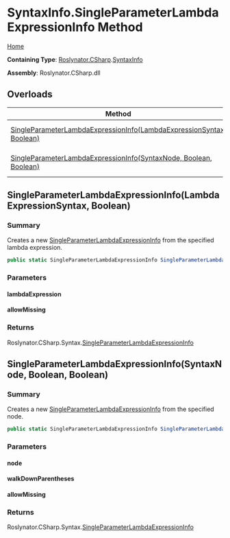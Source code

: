 <a name="_Top"></a>

# SyntaxInfo\.SingleParameterLambdaExpressionInfo Method

[Home](../../../../README.md#_Top)

**Containing Type**: [Roslynator.CSharp](../../README.md#_Top)\.[SyntaxInfo](../README.md#_Top)

**Assembly**: Roslynator\.CSharp\.dll

## Overloads

| Method | Summary |
| ------ | ------- |
| [SingleParameterLambdaExpressionInfo(LambdaExpressionSyntax, Boolean)](#Roslynator_CSharp_SyntaxInfo_SingleParameterLambdaExpressionInfo_Microsoft_CodeAnalysis_CSharp_Syntax_LambdaExpressionSyntax_System_Boolean_) | Creates a new [SingleParameterLambdaExpressionInfo](../../Syntax/SingleParameterLambdaExpressionInfo/README.md#_Top) from the specified lambda expression\. |
| [SingleParameterLambdaExpressionInfo(SyntaxNode, Boolean, Boolean)](#Roslynator_CSharp_SyntaxInfo_SingleParameterLambdaExpressionInfo_Microsoft_CodeAnalysis_SyntaxNode_System_Boolean_System_Boolean_) | Creates a new [SingleParameterLambdaExpressionInfo](../../Syntax/SingleParameterLambdaExpressionInfo/README.md#_Top) from the specified node\. |

## SingleParameterLambdaExpressionInfo\(LambdaExpressionSyntax, Boolean\) <a name="Roslynator_CSharp_SyntaxInfo_SingleParameterLambdaExpressionInfo_Microsoft_CodeAnalysis_CSharp_Syntax_LambdaExpressionSyntax_System_Boolean_"></a>

### Summary

Creates a new [SingleParameterLambdaExpressionInfo](../../Syntax/SingleParameterLambdaExpressionInfo/README.md#_Top) from the specified lambda expression\.

```csharp
public static SingleParameterLambdaExpressionInfo SingleParameterLambdaExpressionInfo(LambdaExpressionSyntax lambdaExpression, bool allowMissing = false)
```

### Parameters

#### lambdaExpression

#### allowMissing

### Returns

Roslynator\.CSharp\.Syntax\.[SingleParameterLambdaExpressionInfo](../../Syntax/SingleParameterLambdaExpressionInfo/README.md#_Top)

## SingleParameterLambdaExpressionInfo\(SyntaxNode, Boolean, Boolean\) <a name="Roslynator_CSharp_SyntaxInfo_SingleParameterLambdaExpressionInfo_Microsoft_CodeAnalysis_SyntaxNode_System_Boolean_System_Boolean_"></a>

### Summary

Creates a new [SingleParameterLambdaExpressionInfo](../../Syntax/SingleParameterLambdaExpressionInfo/README.md#_Top) from the specified node\.

```csharp
public static SingleParameterLambdaExpressionInfo SingleParameterLambdaExpressionInfo(SyntaxNode node, bool walkDownParentheses = true, bool allowMissing = false)
```

### Parameters

#### node

#### walkDownParentheses

#### allowMissing

### Returns

Roslynator\.CSharp\.Syntax\.[SingleParameterLambdaExpressionInfo](../../Syntax/SingleParameterLambdaExpressionInfo/README.md#_Top)

